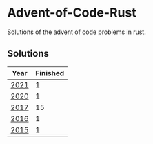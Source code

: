 # Advent-of-Code-Rust

Solutions of the advent of code problems in rust.

## Solutions
| Year | Finished |
| --- | --- |
| [2021](/2021) | 1 |
| [2020](/2020) | 1 |
| [2017](/2017) | 15 |
| [2016](/2016) | 1 |
| [2015](/2015) | 1 |
